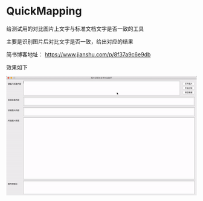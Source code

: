 # QuickMapping
给测试用的对比图片上文字与标准文档文字是否一致的工具

主要是识别图片后对比文字是否一致，给出对应的结果

简书博客地址： https://www.jianshu.com/p/8f37a9c6e9db

效果如下

<img src="./pic/result.gif"/>
